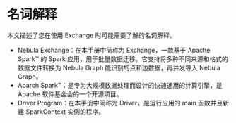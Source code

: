 # 名词解释

本文描述了您在使用 Exchange 时可能需要了解的名词解释。

- Nebula Exchange：在本手册中简称为 Exchange，一款基于 Apache Spark&trade; 的 Spark 应用，用于批量数据迁移。它支持将多种不同来源和格式的数据文件转换为 Nebula Graph 能识别的点和边数据，再并发导入 Nebula Graph。
- Aparch Spark&trade;：是专为大规模数据处理而设计的快速通用的计算引擎，是 Apache 软件基金会的一个开源项目。
- Driver Program：在本手册中简称为 Driver，是运行应用的 main 函数并且新建 SparkContext 实例的程序。
